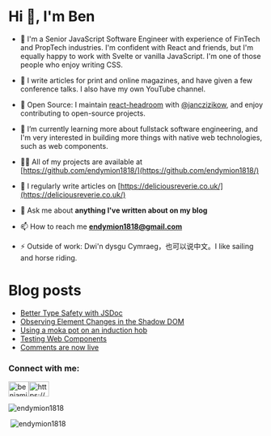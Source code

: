 <h1>Hi 👋, I'm Ben</h1>

- 🔭 I'm a Senior JavaScript Software Engineer with experience of FinTech and PropTech industries. I'm confident with React and friends, but I'm equally happy to work with Svelte or vanilla JavaScript. I'm one of those people who enjoy writing CSS.

- 📝 I write articles for print and online magazines, and have given a few conference talks. I also have my own YouTube channel.

- 💌 Open Source: I maintain [react-headroom](https://github.com/KyleAMathews/react-headroom) with [@janczizikow](https://github.com/janczizikow), and enjoy contributing to open-source projects.

- 🌱 I’m currently learning more about fullstack software engineering, and I'm very interested in building more things with native web technologies, such as web components.

- 👨‍💻 All of my projects are available at [https://github.com/endymion1818/](https://github.com/endymion1818/)

- 📝 I regularly write articles on [https://deliciousreverie.co.uk/](https://deliciousreverie.co.uk/)

- 💬 Ask me about **anything I've written about on my blog**

- 📫 How to reach me **endymion1818@gmail.com**

- ⚡ Outside of work: Dwi'n dysgu Cymraeg，也可以说中文。I like sailing and horse riding.

# Blog posts

<!-- BLOG-POST-LIST:START -->
- [Better Type Safety with JSDoc](https://deliciousreverie.co.uk/blog/better-type-safety-with-jsdoc/)
- [Observing Element Changes in the Shadow DOM](https://deliciousreverie.co.uk/blog/observing-element-changes-in-the-shadow-dom/)
- [Using a moka pot on an induction hob](https://deliciousreverie.co.uk/blog/using-moka-pot-on-an-induction-hob/)
- [Testing Web Components](https://deliciousreverie.co.uk/blog/testing-web-components/)
- [Comments are now live](https://deliciousreverie.co.uk/blog/comments-are-live/)
<!-- BLOG-POST-LIST:END -->

<h3>Connect with me:</h3>
<p><a href="https://linkedin.com/in/benjaminread1980"><img align="center" src="https://cdn.jsdelivr.net/npm/simple-icons@3.0.1/icons/linkedin.svg" alt="benjaminread1980" height="30" width="40" /></a><a href="https://deliciousreverie.co.uk/rss.xml"><img align="center" src="https://cdn.jsdelivr.net/npm/simple-icons@3.0.1/icons/rss.svg" alt="https://deliciousreverie.co.uk/feed.xml" height="30" width="40" /></a></p>

<p><img src="https://github-readme-stats.vercel.app/api/top-langs/?username=endymion1818&layout=compact" alt="endymion1818" /></p>

<p>&nbsp;<img src="https://github-readme-stats.vercel.app/api?username=endymion1818&show_icons=true" alt="endymion1818" /></p>
